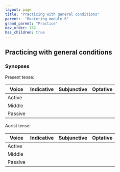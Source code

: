```yaml
---
layout: page
title: "Practicing with general conditions"
parent:  "Mastering module 6"
grand_parent: "Practice"
nav_order: 152
has_children: true
---
```



## Practicing with general conditions


### Synopses



Present tense:


| Voice | Indicative | Subjunctive | Optative |
| --- | --- | --- | --- |
| Active | | |
| Middle | | |
| Passive | | |

Aorist tense:

| Voice | Indicative | Subjunctive | Optative |
| --- | --- | --- | --- |
| Active | | |
| Middle | | |
| Passive | | |